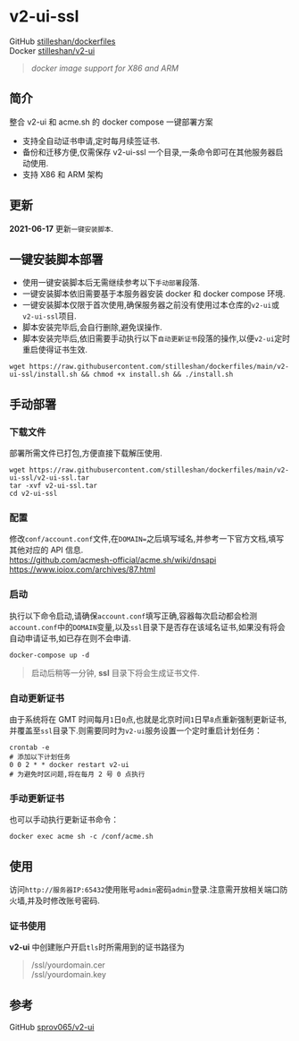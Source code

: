 # v2-ui-ssl

GitHub [stilleshan/dockerfiles](https://github.com/stilleshan/dockerfiles)  
Docker [stilleshan/v2-ui](https://hub.docker.com/r/stilleshan/v2-ui)
> *docker image support for X86 and ARM*

## 简介
整合 v2-ui 和 acme.sh 的 docker compose 一键部署方案
- 支持全自动证书申请,定时每月续签证书.
- 备份和迁移方便,仅需保存 v2-ui-ssl 一个目录,一条命令即可在其他服务器启动使用.
- 支持 X86 和 ARM 架构

## 更新
**2021-06-17** 更新`一键安装脚本`.

## 一键安装脚本部署
- 使用一键安装脚本后无需继续参考以下`手动部署`段落.
- 一键安装脚本依旧需要基于本服务器安装 docker 和 docker compose 环境.
- 一键安装脚本仅限于首次使用,确保服务器之前没有使用过本仓库的`v2-ui`或`v2-ui-ssl`项目.
- 脚本安装完毕后,会自行删除,避免误操作.
- 脚本安装完毕后,依旧需要手动执行以下`自动更新证书`段落的操作,以便`v2-ui`定时重启使得证书生效.
```shell
wget https://raw.githubusercontent.com/stilleshan/dockerfiles/main/v2-ui-ssl/install.sh && chmod +x install.sh && ./install.sh
```


## 手动部署
### 下载文件
部署所需文件已打包,方便直接下载解压使用.
```shell
wget https://raw.githubusercontent.com/stilleshan/dockerfiles/main/v2-ui-ssl/v2-ui-ssl.tar
tar -xvf v2-ui-ssl.tar
cd v2-ui-ssl
```

### 配置
修改`conf/account.conf`文件,在`DOMAIN=`之后填写域名,并参考一下官方文档,填写其他对应的 API 信息.  
https://github.com/acmesh-official/acme.sh/wiki/dnsapi  
https://www.ioiox.com/archives/87.html


### 启动
执行以下命令启动,请确保`account.conf`填写正确,容器每次启动都会检测`account.conf`中的`DOMAIN`变量,以及`ssl`目录下是否存在该域名证书,如果没有将会自动申请证书,如已存在则不会申请.
```shell
docker-compose up -d
```
> 启动后稍等一分钟, **ssl** 目录下将会生成证书文件.

### 自动更新证书
由于系统将在 GMT 时间每月`1`日`0`点,也就是北京时间`1`日早`8`点重新强制更新证书,并覆盖至`ssl`目录下.则需要同时为`v2-ui`服务设置一个定时重启计划任务：
```shell
crontab -e
# 添加以下计划任务
0 0 2 * * docker restart v2-ui
# 为避免时区问题,将在每月 2 号 0 点执行
```

### 手动更新证书
也可以手动执行更新证书命令：
```shell
docker exec acme sh -c /conf/acme.sh
```

## 使用
访问`http://服务器IP:65432`使用账号`admin`密码`admin`登录.注意需开放相关端口防火墙,并及时修改账号密码.

### 证书使用
**v2-ui** 中创建账户开启`tls`时所需用到的证书路径为
> /ssl/yourdomain.cer  
/ssl/yourdomain.key


## 参考
GitHub [sprov065/v2-ui](https://github.com/sprov065/v2-ui)

